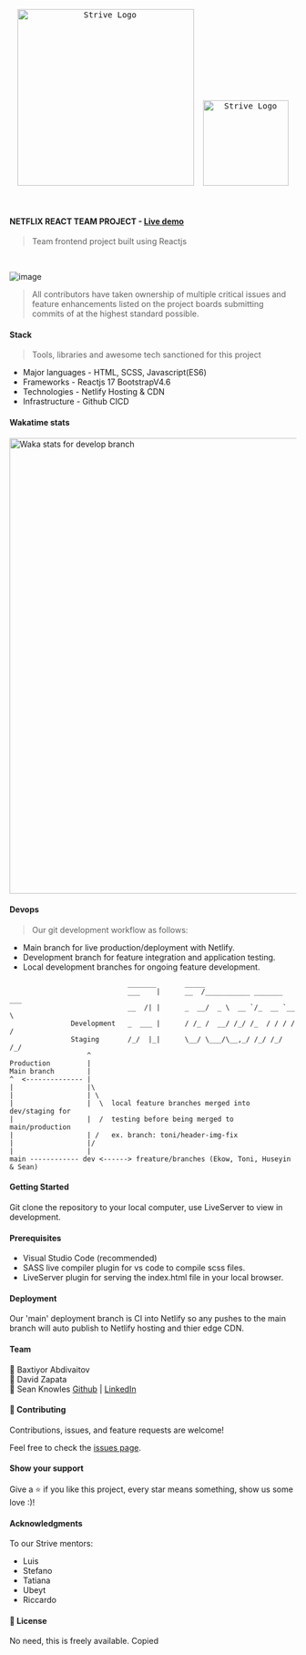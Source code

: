 <div align="center" justify="center" style="text-align:center; -webkit-animation: rotate-90-cw 3s linear infinite both; animation: rotate-90-cw 3s linear infinite both">
  <pre> <img width="310" alt="Strive Logo" src="https://bookface-images.s3.amazonaws.com/logos/8e7133f016718ede36663987992de88d15606d02.png?1593602849">  <img width="150" alt="Strive Logo" src="https://www.heyuguys.com/images/2020/03/netflix-logo.png"> </pre>
</div>
<br>

#### NETFLIX REACT TEAM PROJECT - [Live demo](https://spotify-v2.netlify.app/)

> Team frontend project built using Reactjs
<br>

![image](https://user-images.githubusercontent.com/65465380/112663759-18881a00-8e51-11eb-986b-c18706d5d80a.png)


> All contributors have taken ownership of multiple critical issues and feature enhancements listed on the project boards submitting commits of at the highest standard possible.

#### Stack

> Tools, libraries and awesome tech sanctioned for this project

- Major languages - HTML, SCSS, Javascript(ES6)
- Frameworks - Reactjs 17 BootstrapV4.6
- Technologies - Netlify Hosting & CDN
- Infrastructure - Github CICD

#### Wakatime stats
<img width="800" src="https://github.com/skopsap/spotifyv2/blob/develop/images/stat.svg" alt="Waka stats for develop branch"/>

#### Devops

> Our git development workflow as follows: 

- Main branch for live production/deployment with Netlify.
- Development branch for feature integration and application testing.
- Local development branches for ongoing feature development.

```            
                             _______       _____                        
                             ___    |      __  /___________ _______ ___ 
                             __  /| |      _  __/  _ \  __ `/_  __ `__ \
               Development   _  ___ |      / /_ /  __/ /_/ /_  / / / / /
               Staging       /_/  |_|      \__/ \___/\__,_/ /_/ /_/ /_/ 
                   ^
Production         |                        
Main branch        |       
^  <-------------- |
|                  |\
|                  | \
|                  |  \  local feature branches merged into dev/staging for  
|                  |  /  testing before being merged to main/production   
|                  | /   ex. branch: toni/header-img-fix  
|                  |/ 
|                  |
main ------------ dev <------> freature/branches (Ekow, Toni, Huseyin & Sean)

```

#### Getting Started

Git clone the repository to your local computer, use LiveServer to view in development.

#### Prerequisites

- Visual Studio Code (recommended)
- SASS live compiler plugin for vs code to compile scss files.
- LiveServer plugin for serving the index.html file in your local browser.

#### Deployment

Our 'main' deployment branch is CI into Netlify so any pushes to the main branch will auto publish to Netlify hosting and thier edge CDN.

#### Team

<div float="left">
  <div>
    👤 Baxtiyor Abdivaitov
  </dv>
  <div>
    👤 David Zapata
  </dv>
  <div>
    👤 Sean Knowles
    <a href="https://github.com/SKopsap">Github</a> |
    <a href="https://linkedin.com/seanknowlesmd">LinkedIn</a>
  </dv>
</div>

#### 🤝 Contributing

Contributions, issues, and feature requests are welcome!

Feel free to check the [issues page](https://github.com/SKopsap/SpotifyV2/issues).

#### Show your support

Give a ⭐️ if you like this project, every star means something, show us some love :)!

#### Acknowledgments

To our Strive mentors:

- Luis
- Stefano
- Tatiana
- Ubeyt
- Riccardo

#### 📝 License

No need, this is freely available.
Copied
